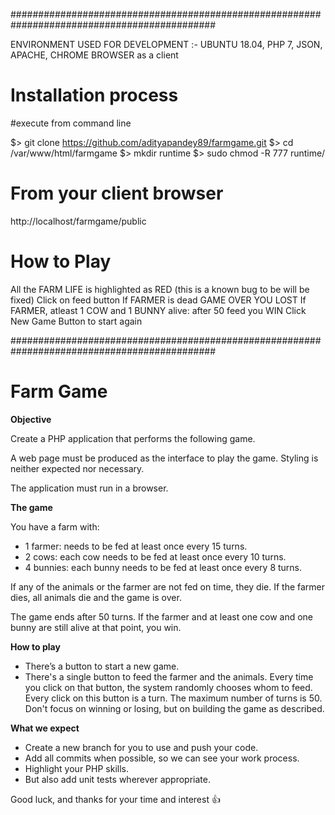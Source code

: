 #############################################################################################

ENVIRONMENT USED FOR DEVELOPMENT :- UBUNTU 18.04, PHP 7, JSON, APACHE, CHROME BROWSER as a client


# Installation process

#execute from command line

$> git clone https://github.com/adityapandey89/farmgame.git
$> cd /var/www/html/farmgame
$> mkdir runtime
$> sudo chmod -R 777 runtime/

# From your client browser

http://localhost/farmgame/public

# How to Play

All the FARM LIFE is highlighted as RED (this is a known bug to be will be fixed)
Click on feed button
If FARMER is dead GAME OVER YOU LOST
If FARMER, atleast 1 COW and 1 BUNNY alive: after 50 feed you WIN
Click New Game Button to start again

#############################################################################################

# Farm Game
**Objective**

Create a PHP application that performs the following game.

A web page must be produced as the interface to play the game. Styling is neither expected nor necessary.

The application must run in a browser.

**The game**

You have a farm with:

- 1 farmer: needs to be fed at least once every 15 turns.
- 2 cows: each cow needs to be fed at least once every 10 turns.
- 4 bunnies: each bunny needs to be fed at least once every 8 turns.

If any of the animals or the farmer are not fed on time, they die. If the farmer dies, all animals die and the game is over.

The game ends after 50 turns. If the farmer and at least one cow and one bunny are still alive at that point, you win.

**How to play**

- There’s a button to start a new game.
- There's a single button to feed the farmer and the animals. 
Every time you click on that button, the system randomly chooses whom to feed. 
Every click on this button is a turn. The maximum number of turns is 50.
Don't focus on winning or losing, but on building the game as described.

**What we expect**
- Create a new branch for you to use and push your code.
- Add all commits when possible, so we can see your work process.
- Highlight your PHP skills.
- But also add unit tests wherever appropriate.

Good luck, and thanks for your time and interest :+1:
